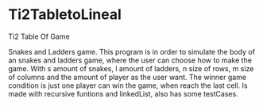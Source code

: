 # Ti2TabletoLineal
Ti2 Table Of Game

Snakes and Ladders game. This program is in order to simulate the body of an snakes and ladders game, where the user can choose how to make the game. With s amount of snakes, l amount of ladders, n size of rows, m size of columns and the amount of player as the user want.
The winner game condition is just one player can win the game, when reach the last cell.
Is made with recursive funtions and linkedList, also has some testCases.
